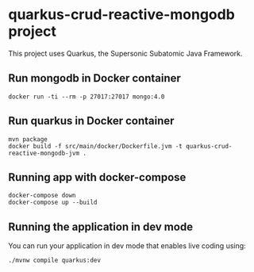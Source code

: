 # quarkus-crud-reactive-mongodb project

This project uses Quarkus, the Supersonic Subatomic Java Framework.

## Run mongodb in Docker container

    docker run -ti --rm -p 27017:27017 mongo:4.0

## Run quarkus in Docker container
    
    mvn package
    docker build -f src/main/docker/Dockerfile.jvm -t quarkus-crud-reactive-mongodb-jvm .

## Running app with docker-compose
    
    docker-compose down
    docker-compose up --build

## Running the application in dev mode  

You can run your application in dev mode that enables live coding using:
```shell script
./mvnw compile quarkus:dev
```

#